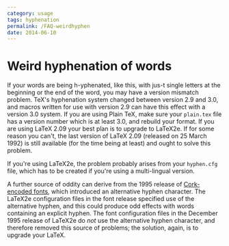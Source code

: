 ```yaml
---
category: usage
tags: hyphenation
permalink: /FAQ-weirdhyphen
date: 2014-06-10
---
```


# Weird hyphenation of words

If your words are being h-yphenated, like this, with jus-t single
letters at the 
beginning or the end of the word, you may have a version mismatch
problem. TeX's hyphenation system changed between version&nbsp;2.9
and&nbsp;3.0, and macros written for use with version&nbsp;2.9 can have this
effect with a version&nbsp;3.0 system.  If you are using Plain TeX, make
sure your `plain.tex` file has a version number which is at
least&nbsp;3.0, and rebuild your format.  If you are using LaTeX 2.09 your
best plan is to upgrade to LaTeX2e.  If for some reason you can't,
the last version of LaTeX 2.09 (released on 25 March 1992) is still
available (for the time being at least) and ought to solve this
problem.

If you're using LaTeX2e, the problem probably arises from your
`hyphen.cfg` file, which has to be created if you're using a
multi-lingual version.

A further source of oddity can derive from the 1995 release of
[Cork-encoded fonts](/FAQ-ECfonts),
which introduced an alternative hyphen character.  The LaTeX2e
configuration files in the font release specified use of the
alternative hyphen, and this could produce odd effects with words
containing an explicit hyphen.  The font configuration files in the
December 1995 release of LaTeX2e do _not_ use the alternative
hyphen character, and therefore removed this source of problems; the
solution, again, is to upgrade your LaTeX.

